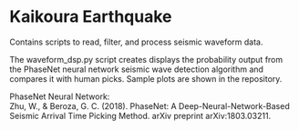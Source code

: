 # Kaikoura Earthquake
Contains scripts to read, filter, and process seismic waveform data.  
  
The waveform_dsp.py script creates displays the probability output from the PhaseNet neural network seismic wave detection algorithm and compares it with human picks. Sample plots are shown in the repository. 
  
PhaseNet Neural Network:   
Zhu, W., & Beroza, G. C. (2018). PhaseNet: A Deep-Neural-Network-Based Seismic Arrival Time Picking Method. arXiv preprint arXiv:1803.03211.
